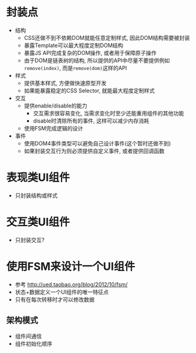 # 封装点 
- 结构
    - CSS还做不到不依赖DOM就能任意定制样式, 因此DOM结构需要被封装
    - 暴露Template可以最大程度定制DOM结构
    - 暴露JS API完成复杂的DOM操作, 或者用于保障原子操作
    - 由于DOM是链表树的结构, 所以提供的API中尽量不要提供例如`remove(index)`, 而是`remove(dom)`这样的API
- 样式
    - 提供基本样式, 方便做快速原型开发
    - 如果能暴露稳定的CSS Selector, 就能最大程度定制样式
- 交互
    - 提供enable/disable的能力
        - 交互需求很容易变化, 当需求变化时至少还能重用组件的其他功能
        - disable时清除所有的事件, 这样可以减少内存消耗
    - 使用FSM完成逻辑的设计    
- 事件
    - 使用DOM4事件类型可以避免自己设计事件(这个暂时还做不到)
    - 如果封装交互行为则必须提供自定义事件, 或者提供回调函数
    
    
# 表现类UI组件
- 只封装结构或样式


# 交互类UI组件
- 只封装交互?


# 使用FSM来设计一个UI组件
- 参考 http://ued.taobao.org/blog/2012/10/fsm/
- 状态+数据定义一个UI组件的唯一特征点
- 只有在每次转移时才可以修改数据



## 架构模式
- 组件间通信
- 组件初始化顺序
    
